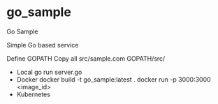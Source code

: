 # go_sample
Go Sample 

Simple Go based service

Define GOPATH
Copy all src/sample.com GOPATH/src/

* Local 
    go run server.go
* Docker
    docker build -t go_sample:latest .
    docker run -p 3000:3000 <image_id>
* Kubernetes
  

